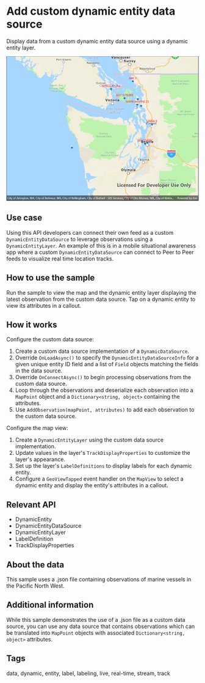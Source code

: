 # Add custom dynamic entity data source

Display data from a custom dynamic entity data source using a dynamic entity layer.

![Image of add custom dynamic entity data source](addcustomdynamicentitydatasource.jpg)

## Use case

Using this API developers can connect their own feed as a custom `DynamicEntityDataSource` to leverage observations using a `DynamicEntityLayer`. An example of this is in a mobile situational awareness app where a custom `DynamicEntityDataSource` can connect to Peer to Peer feeds to visualize real time location tracks.

## How to use the sample

Run the sample to view the map and the dynamic entity layer displaying the latest observation from the custom data source. Tap on a dynamic entity to view its attributes in a callout.

## How it works

Configure the custom data source:

1. Create a custom data source implementation of a `DynamicDataSource`.
2. Override `OnLoadAsync()` to specify the `DynamicEntityDataSourceInfo` for a given unique entity ID field and a list of `Field` objects matching the fields in the data source.
3. Override `OnConnectAsync()` to begin processing observations from the custom data source.
4. Loop through the observations and deserialize each observation into a `MapPoint` object and a `Dictionary<string, object>` containing the attributes.
5. Use `AddObservation(mapPoint, attributes)` to add each observation to the custom data source.

Configure the map view:

1. Create a `DynamicEntityLayer` using the custom data source implementation.
2. Update values in the layer's `TrackDisplayProperties` to customize the layer's appearance.
3. Set up the layer's `LabelDefinitions` to display labels for each dynamic entity.
4. Configure a `GeoViewTapped` event handler on the `MapView` to select a dynamic entity and display the entity's attributes in a callout.

## Relevant API

* DynamicEntity
* DynamicEntityDataSource
* DynamicEntityLayer
* LabelDefinition
* TrackDisplayProperties

## About the data

This sample uses a .json file containing observations of marine vessels in the Pacific North West.

## Additional information

While this sample demonstrates the use of a .json file as a custom data source, you can use any data source that contains observations which can be translated into `MapPoint` objects with associated `Dictionary<string, object>` attributes.

## Tags

data, dynamic, entity, label, labeling, live, real-time, stream, track
